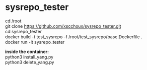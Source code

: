 # sysrepo_tester
cd /root<br />
git clone https://github.com/xscchoux/sysrepo_tester.git<br />
cd sysrepo_tester<br />
docker build -t test_sysrepo -f /root/test_sysrepo/base.Dockerfile .<br/>
docker run -it sysrepo_tester<br/>


<b>inside the container:</b><br/>
python3 install_yang.py<br/>
python3 delete_yang.py
